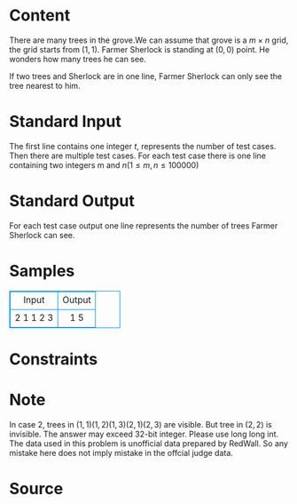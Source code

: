 
# Content

There are many trees in the grove.We can assume that grove is a $m \times n$ grid, the grid starts from $(1,1)$. Farmer Sherlock is standing at $(0,0)$ point. He wonders how many trees he can see.

If two trees and Sherlock are in one line, Farmer Sherlock can only see the tree nearest to him.

# Standard Input

The first line contains one integer $t$, represents the number of test cases. Then there are multiple test cases. For each test case there is one line containing two integers m and $n(1 \leq m, n \leq 100000)$

# Standard Output

For each test case output one line represents the number of trees Farmer Sherlock can see.

# Samples

<style>
        table,table tr th, table tr td { border:1px solid #0094ff; }
        table { width: 200px; min-height: 25px; line-height: 25px; text-align: center; border-collapse: collapse;}   
    </style>
<table>
	<tr>
		<td>Input</td>
		<td>Output</td>
	</tr>
<tr><td>2
1 1
2 3</td><td>1
5</td></tr></table>


# Constraints



# Note

In case $2$, trees in $(1,1) (1,2) (1,3) (2,1) (2,3)$ are visible. But tree in $(2,2)$ is invisible. The answer may exceed $32$-bit integer. Please use long long int.
The data used in this problem is unofficial data prepared by RedWall. So any mistake here does not imply mistake in the offcial judge data.

# Source


